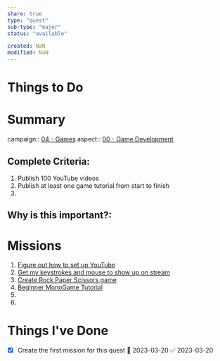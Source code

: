 ```yaml
---
share: true
type: "quest"
sub-type: "major"
status: "available"

created: NaN 
modified: NaN
---
```

 
 
# Things to Do


# Summary
campaign:: [04 - Games](04%20-%20Games.md)
aspect:: [00 - Game Development](00%20-%20Game%20Development.md)



## Complete Criteria:
1. Publish 100 YouTube videos
2. Publish at least one game tutorial from start to finish
3. 

## Why is this important?:

# Missions
1. [Figure out how to set up YouTube](Figure%20out%20how%20to%20set%20up%20YouTube.md)
2. [Get my keystrokes and mouse to show up on stream](Get%20my%20keystrokes%20and%20mouse%20to%20show%20up%20on%20stream.md)
3. [Create Rock Paper Scissors game](../../07%20-%20Application%20%F0%9F%A6%AB/00%20-%20Video%20Game%20Projects%20%F0%9F%A7%A9/Create%20Rock%20Paper%20Scissors%20game.md)
4. [Beginner MonoGame Tutorial](./Beginner%20MonoGame%20Tutorial.md)
5. 
6. 
# Things I've Done
- [x] Create the first mission for this quest 🛫 2023-03-20 ✅ 2023-03-20